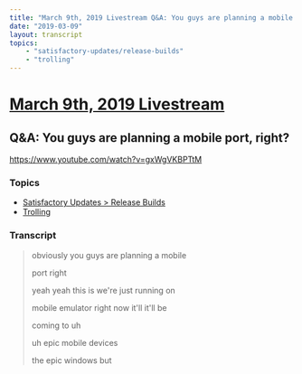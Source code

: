 ```yaml
---
title: "March 9th, 2019 Livestream Q&A: You guys are planning a mobile port, right?"
date: "2019-03-09"
layout: transcript
topics:
    - "satisfactory-updates/release-builds"
    - "trolling"
---
```

# [March 9th, 2019 Livestream](../2019-03-09.md)
## Q&A: You guys are planning a mobile port, right?
https://www.youtube.com/watch?v=gxWgVKBPTtM

### Topics
* [Satisfactory Updates > Release Builds](../topics/satisfactory-updates/release-builds.md)
* [Trolling](../topics/trolling.md)

### Transcript

> obviously you guys are planning a mobile
>
> port right
>
> yeah yeah this is we're just running on
>
> mobile emulator right now it'll it'll be
>
> coming to uh
>
> uh epic mobile devices
>
> the epic windows but
>
